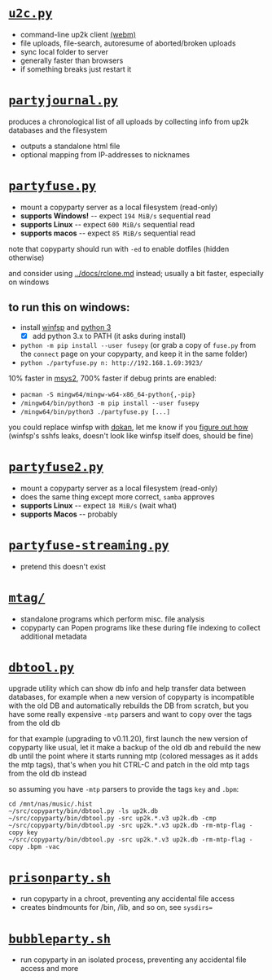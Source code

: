 # [`u2c.py`](u2c.py)
* command-line up2k client [(webm)](https://ocv.me/stuff/u2cli.webm)
* file uploads, file-search, autoresume of aborted/broken uploads
* sync local folder to server
* generally faster than browsers
* if something breaks just restart it


# [`partyjournal.py`](partyjournal.py)
produces a chronological list of all uploads by collecting info from up2k databases and the filesystem
* outputs a standalone html file
* optional mapping from IP-addresses to nicknames


# [`partyfuse.py`](partyfuse.py)
* mount a copyparty server as a local filesystem (read-only)
* **supports Windows!** -- expect `194 MiB/s` sequential read
* **supports Linux** -- expect `600 MiB/s` sequential read
* **supports macos** -- expect `85 MiB/s` sequential read

note that copyparty should run with `-ed` to enable dotfiles (hidden otherwise)

and consider using [../docs/rclone.md](../docs/rclone.md) instead; usually a bit faster, especially on windows


## to run this on windows:
* install [winfsp](https://github.com/billziss-gh/winfsp/releases/latest) and [python 3](https://www.python.org/downloads/)
  * [x] add python 3.x to PATH (it asks during install)
* `python -m pip install --user fusepy` (or grab a copy of `fuse.py` from the `connect` page on your copyparty, and keep it in the same folder)
* `python ./partyfuse.py n: http://192.168.1.69:3923/`

10% faster in [msys2](https://www.msys2.org/), 700% faster if debug prints are enabled:
* `pacman -S mingw64/mingw-w64-x86_64-python{,-pip}`
* `/mingw64/bin/python3 -m pip install --user fusepy`
* `/mingw64/bin/python3 ./partyfuse.py [...]`

you could replace winfsp with [dokan](https://github.com/dokan-dev/dokany/releases/latest), let me know if you [figure out how](https://github.com/dokan-dev/dokany/wiki/FUSE)  
(winfsp's sshfs leaks, doesn't look like winfsp itself does, should be fine)



# [`partyfuse2.py`](partyfuse2.py)
* mount a copyparty server as a local filesystem (read-only)
* does the same thing except more correct, `samba` approves
* **supports Linux** -- expect `18 MiB/s` (wait what)
* **supports Macos** -- probably



# [`partyfuse-streaming.py`](partyfuse-streaming.py)
* pretend this doesn't exist



# [`mtag/`](mtag/)
* standalone programs which perform misc. file analysis
* copyparty can Popen programs like these during file indexing to collect additional metadata



# [`dbtool.py`](dbtool.py)
upgrade utility which can show db info and help transfer data between databases, for example when a new version of copyparty is incompatible with the old DB and automatically rebuilds the DB from scratch, but you have some really expensive `-mtp` parsers and want to copy over the tags from the old db

for that example (upgrading to v0.11.20), first launch the new version of copyparty like usual, let it make a backup of the old db and rebuild the new db until the point where it starts running mtp (colored messages as it adds the mtp tags), that's when you hit CTRL-C and patch in the old mtp tags from the old db instead

so assuming you have `-mtp` parsers to provide the tags `key` and `.bpm`:

```
cd /mnt/nas/music/.hist
~/src/copyparty/bin/dbtool.py -ls up2k.db
~/src/copyparty/bin/dbtool.py -src up2k.*.v3 up2k.db -cmp
~/src/copyparty/bin/dbtool.py -src up2k.*.v3 up2k.db -rm-mtp-flag -copy key
~/src/copyparty/bin/dbtool.py -src up2k.*.v3 up2k.db -rm-mtp-flag -copy .bpm -vac
```



# [`prisonparty.sh`](prisonparty.sh)
* run copyparty in a chroot, preventing any accidental file access
* creates bindmounts for /bin, /lib, and so on, see `sysdirs=`

# [`bubbleparty.sh`](bubbleparty.sh)
* run copyparty in an isolated process, preventing any accidental file access and more

